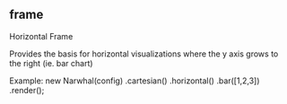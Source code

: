 

## frame

Horizontal Frame

Provides the basis for horizontal visualizations where the y axis grows to the right (ie. bar chart)

Example:
    new Narwhal(config)
       .cartesian()
       .horizontal()
       .bar([1,2,3])
       .render();

